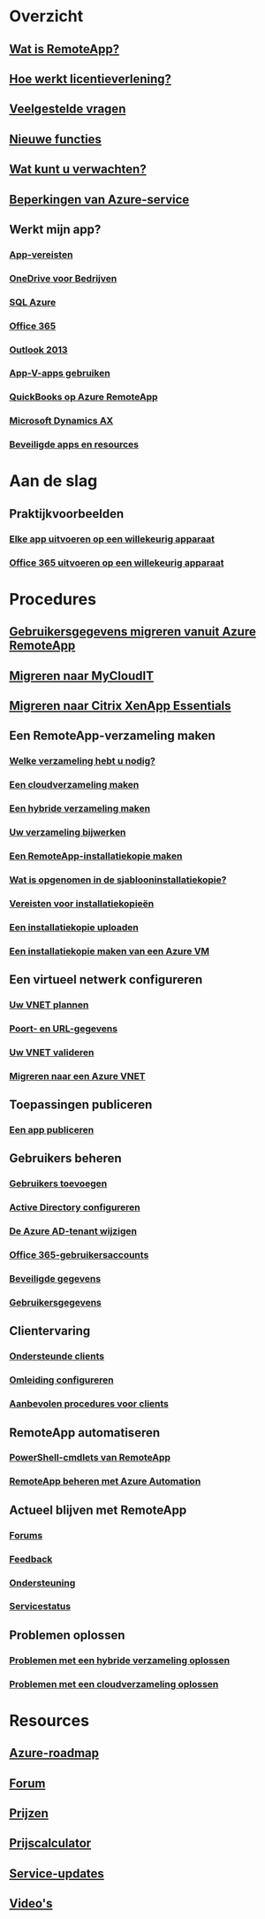 # Overzicht
## [Wat is RemoteApp?](remoteapp-whatis.md)
## [Hoe werkt licentieverlening?](remoteapp-licensing.md)
## [Veelgestelde vragen](remoteapp-faq.md)
## [Nieuwe functies](remoteapp-whatsnew.md)
## [Wat kunt u verwachten?](remoteapp-roadmap.md)
## [Beperkingen van Azure-service](../azure-subscription-service-limits.md)
## Werkt mijn app?
### [App-vereisten](remoteapp-appreqs.md)
### [OneDrive voor Bedrijven](remoteapp-onedrive.md)
### [SQL Azure](remoteapp-sql.md)
### [Office 365](remoteapp-o365.md)
### [Outlook 2013](remoteapp-outlook.md)
### [App-V-apps gebruiken](remoteapp-appv.md)
### [QuickBooks op Azure RemoteApp](remoteapp-quickbooks.md)
### [Microsoft Dynamics AX](https://mbs.microsoft.com/customersource/global/ax/learning/documentation/msdax2012r3azremappprg)
### [Beveiligde apps en resources](remoteapp-secure.md)


# Aan de slag
## Praktijkvoorbeelden
### [Elke app uitvoeren op een willekeurig apparaat](remoteapp-anyapp.md)
### [Office 365 uitvoeren op een willekeurig apparaat](remoteapp-tutorial-o365anywhere.md)

# Procedures

## [Gebruikersgegevens migreren vanuit Azure RemoteApp](remoteapp-migrate.md)
## [Migreren naar MyCloudIT](remoteapp-migrate-mycloudit.md)
## [Migreren naar Citrix XenApp Essentials](remoteapp-migrate-citrix.md)
## Een RemoteApp-verzameling maken
### [Welke verzameling hebt u nodig?](remoteapp-collections.md)
### [Een cloudverzameling maken](remoteapp-create-cloud-deployment.md)
### [Een hybride verzameling maken](remoteapp-create-hybrid-deployment.md)
### [Uw verzameling bijwerken](remoteapp-update.md)
### [Een RemoteApp-installatiekopie maken](remoteapp-imageoptions.md)
### [Wat is opgenomen in de sjablooninstallatiekopie?](remoteapp-images.md)
### [Vereisten voor installatiekopieën](remoteapp-imagereqs.md)
### [Een installatiekopie uploaden](remoteapp-uploadimage.md)
### [Een installatiekopie maken van een Azure VM](remoteapp-image-on-azurevm.md)
## Een virtueel netwerk configureren
### [Uw VNET plannen](remoteapp-planvnet.md)
### [Poort- en URL-gegevens](remoteapp-ports.md)
### [Uw VNET valideren](remoteapp-vnet.md)
### [Migreren naar een Azure VNET](remoteapp-migratevnet.md)
## Toepassingen publiceren
### [Een app publiceren](remoteapp-publish.md)
## Gebruikers beheren
### [Gebruikers toevoegen](remoteapp-user.md)
### [Active Directory configureren](remoteapp-ad.md)
### [De Azure AD-tenant wijzigen](remoteapp-changetenant.md)
### [Office 365-gebruikersaccounts](remoteapp-o365user.md)
### [Beveiligde gegevens](remoteapp-secureaccess.md)
### [Gebruikersgegevens](remoteapp-upd.md)
## Clientervaring
### [Ondersteunde clients](remoteapp-clients.md)
### [Omleiding configureren](remoteapp-redirection.md)
### [Aanbevolen procedures voor clients](remoteapp-clientbestpractices.md)
## RemoteApp automatiseren
### [PowerShell-cmdlets van RemoteApp](remoteapp-tutorial-arawithpowershell.md)
### [RemoteApp beheren met Azure Automation](automation-manage-remote-app.md)
## Actueel blijven met RemoteApp
### [Forums](http://feedback.azure.com/forums/247748-azure-remoteapp)
### [Feedback](http://feedback.azure.com/forums/247748-azure-remoteapp)
### [Ondersteuning](https://azure.microsoft.com/support/plans/)
### [Servicestatus](https://azure.microsoft.com/status/)
## Problemen oplossen
### [Problemen met een hybride verzameling oplossen](remoteapp-hybridtrouble.md)
### [Problemen met een cloudverzameling oplossen](remoteapp-cloudtrouble.md)

# Resources
## [Azure-roadmap](https://azure.microsoft.com/roadmap/)
## [Forum](https://social.msdn.microsoft.com/Forums/home?forum=AzureRemoteApp)
## [Prijzen](https://azure.microsoft.com/pricing/details/remoteapp/)
## [Prijscalculator](https://azure.microsoft.com/pricing/calculator/)
## [Service-updates](https://azure.microsoft.com/updates/?product=remoteapp)
## [Video's](https://azure.microsoft.com/documentation/videos/index/?services=remoteapp)
